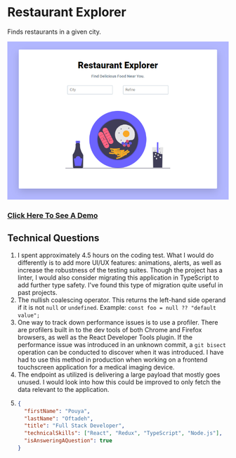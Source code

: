 # Restaurant Explorer

Finds restaurants in a given city.

![Alt text](resources/demo-image.png 'Title')

### [Click Here To See A Demo](https://poftadeh.github.io/restaurant-explorer/)

## Technical Questions

1. I spent approximately 4.5 hours on the coding test. What I would do differently is to add more UI/UX features: animations, alerts, as well as increase the robustness of the testing suites. Though the project has a linter, I would also consider migrating this application in TypeScript to add further type safety. I've found this type of migration quite useful in past projects.
2. The nullish coalescing operator. This returns the left-hand side operand if it is not `null` or `undefined`. Example: `const foo = null ?? "default value";`
3. One way to track down performance issues is to use a profiler. There are profilers built in to the dev tools of both Chrome and Firefox browsers, as well as the React Developer Tools plugin. If the performance issue was introduced in an unknown commit, a `git bisect` operation can be conducted to discover when it was introduced. I have had to use this method in production when working on a frontend touchscreen application for a medical imaging device.
4. The endpoint as utilized is delivering a large payload that mostly goes unused. I would look into how this could be improved to only fetch the data relevant to the application.
5. ```json
   {
     "firstName": "Pouya",
     "lastName": "Oftadeh",
     "title": "Full Stack Developer",
     "technicalSkills": ["React", "Redux", "TypeScript", "Node.js"],
     "isAnsweringAQuestion": true
   }
   ```
